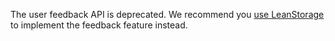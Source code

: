 The user feedback API is deprecated.
We recommend you [use LeanStorage][doc] to implement the feedback feature instead.

[doc]: https://leancloud.cn/docs/rest_api.html#hash1473482921